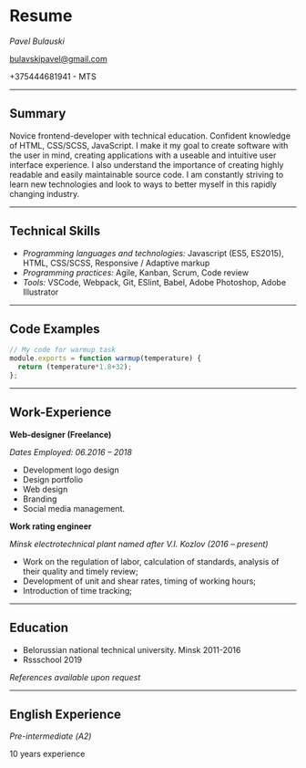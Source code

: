 # Resume

*Pavel Bulauski*

bulavskipavel@gmail.com

+375444681941 - MTS

---
## Summary
Novice frontend-developer with technical education. Confident knowledge of HTML, CSS/SCSS, JavaScript. I make it my goal to create software with the user in mind, creating applications with a useable and intuitive user interface experience. I also understand the importance of creating highly readable and easily maintainable source code. I am constantly striving to learn new technologies and look to ways to better myself in this rapidly changing industry.

---
## Technical Skills
- *Programming languages and technologies:* Javascript (ES5, ES2015), HTML, CSS/SCSS, Responsive / Adaptive markup
- *Programming practices:* Agile, Kanban, Scrum, Code review
- *Tools:* VSCode, Webpack, Git, ESlint, Babel, Adobe Photoshop, Adobe Illustrator

---
## Code Examples
```javascript
// My code for warmup task
module.exports = function warmup(temperature) {
  return (temperature*1.8+32);
};
```

---
## Work-Experience
**Web-designer (Freelance)**

*Dates Employed: 06.2016 – 2018*

- Development logo design
- Design portfolio
- Web design
- Branding
- Social media management.

**Work rating engineer**

*Minsk electrotechnical plant named after V.I. Kozlov (2016 – present)*

- Work on the regulation of labor, calculation of standards, analysis of their quality and timely review;
- Development of unit and shear rates, timing of working hours;
- Introduction of time tracking;

---
## Education
- Belorussian national technical university. Minsk 2011-2016
- Rssschool 2019

*References available upon request*

---
## English Experience
*Pre-intermediate (А2)*

10 years experience

